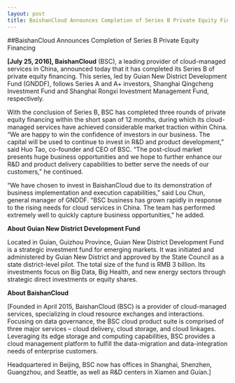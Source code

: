 ```yaml
---
layout: post
title: BaishanCloud Announces Completion of Series B Private Equity Financing
---
```


##BaishanCloud Announces Completion of Series B Private Equity Financing

**[July 25, 2016], BaishanCloud** (BSC), a leading provider of cloud-managed services in China, announced today that it has completed its Series B of private equity financing.  This series, led by Guian New District Development Fund (GNDDF), follows Series A and A+ investors, Shanghai Qingcheng Investment Fund and Shanghai Rongxi Investment Management Fund, respectively.

With the conclusion of Series B, BSC has completed three rounds of private equity financing within the short span of 12 months, during which its cloud- managed services have achieved considerable market traction within China.  “We are happy to win the confidence of investors in our business.  The capital will be used to continue to invest in R&D and product development,” said Huo Tao, co-founder and CEO of BSC.  “The post-cloud market presents huge business opportunities and we hope to further enhance our R&D and product delivery capabilities to better serve the needs of our customers,” he continued.  

“We have chosen to invest in BaishanCloud due to its demonstration of business implementation and execution capabilities,” said Lou Chun, general manager of GNDDF.  “BSC business has grown rapidly in response to the rising needs for cloud services in China. The team has performed extremely well to quickly capture business opportunities,” he added.


**About Guian New District Development Fund**

Located in Guian, Guizhou Province, Guian New District Development Fund is a strategic investment fund for emerging markets.  It was initiated and administered by Guian New District and approved by the State Council as a state district-level pilot.  The total size of the fund is RMB 3 billion.  Its investments focus on Big Data, Big Health, and new energy sectors through strategic direct investments or equity shares.

**About BaishanCloud**

[Founded in April 2015, BaishanCloud (BSC) is a provider of cloud-managed services, specializing in cloud resource exchanges and interactions. Focusing on data governance, the BSC cloud product suite is comprised of three major services – cloud delivery, cloud storage, and cloud linkages.  Leveraging its edge storage and computing capabilities, BSC provides a cloud management platform to fulfill the data-migration and data-integration needs of enterprise customers.   

Headquartered in Beijing, BSC now has offices in Shanghai, Shenzhen, Guangzhou, and Seattle, as well as R&D centers in Xiamen and Guian.]   
